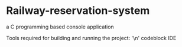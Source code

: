 # Railway-reservation-system

a C programming based console application



Tools required for building and running the project:
'\n'
codeblock IDE
